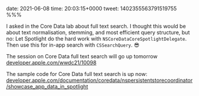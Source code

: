 date: 2021-06-08
time: 20:03:15+0000
tweet: 1402355563791519755
%%%

I asked in the Core Data lab about full text search. I thought this would be about text normalisation, stemming, and most efficient query structure, but no: Let Spotlight do the hard work with `NSCoreDataCoreSpotlightDelegate`. Then use this for in-app search with `CSSearchQuery`. 😎

The session on Core Data full text search will go up tomorrow [developer.apple.com/wwdc21/10098](https://developer.apple.com/wwdc21/10098)

The sample code for Core Data full text search is up now: [developer.apple.com/documentation/coredata/nspersistentstorecoordinator/showcase\_app\_data\_in\_spotlight](https://developer.apple.com/documentation/coredata/nspersistentstorecoordinator/showcase_app_data_in_spotlight)
